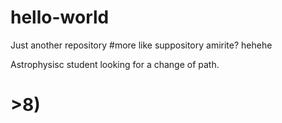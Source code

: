 # hello-world
Just another repository #more like suppository amirite? hehehe

Astrophysisc student looking for a change of path. 
 # >8)


